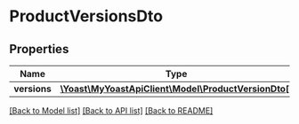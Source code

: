 # ProductVersionsDto

## Properties
Name | Type | Description | Notes
------------ | ------------- | ------------- | -------------
**versions** | [**\Yoast\MyYoastApiClient\Model\ProductVersionDto[]**](ProductVersionDto.md) |  | 

[[Back to Model list]](../../README.md#documentation-for-models) [[Back to API list]](../../README.md#documentation-for-api-endpoints) [[Back to README]](../../README.md)

